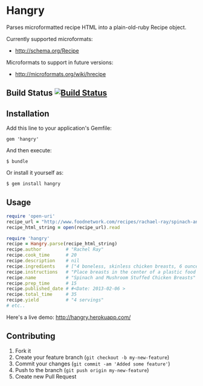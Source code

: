 # Hangry

Parses microformatted recipe HTML into a plain-old-ruby Recipe object.

Currently supported microformats:
- http://schema.org/Recipe

Microformats to support in future versions:
- http://microformats.org/wiki/hrecipe

## Build Status [![Build Status](https://travis-ci.org/iancanderson/hangry.png?branch=master)](http://travis-ci.org/iancanderson/hangry)

## Installation

Add this line to your application's Gemfile:

    gem 'hangry'

And then execute:

    $ bundle

Or install it yourself as:

    $ gem install hangry

## Usage

```ruby
require 'open-uri'
recipe_url = "http://www.foodnetwork.com/recipes/rachael-ray/spinach-and-mushroom-stuffed-chicken-breasts-recipe/index.html"
recipe_html_string = open(recipe_url).read

require 'hangry'
recipe = Hangry.parse(recipe_html_string)
recipe.author         # "Rachel Ray"
recipe.cook_time      # 20
recipe.description    # nil
recipe.ingredients    # ["4 boneless, skinless chicken breasts, 6 ounces", "Large plastic food storage bags or waxed paper", "1 package, 10 ounces, frozen chopped spinach", "2 tablespoons butter", "12 small mushroom caps, crimini or button", "2 cloves garlic, cracked", "1 small shallot, quartered", "Salt and freshly ground black pepper", "1 cup part skim ricotta cheese", "1/2 cup grated Parmigiano or Romano, a couple of handfuls", "1/2 teaspoon fresh grated or ground nutmeg", "Toothpicks", "2 tablespoons extra-virgin olive oil", "2 tablespoons butter", "2 tablespoons flour", "1/2 cup white wine", "1 cup chicken broth"]
recipe.instructions   # "Place breasts in the center of a plastic food storage..."
recipe.name           # "Spinach and Mushroom Stuffed Chicken Breasts"
recipe.prep_time      # 15
recipe.published_date # #<Date: 2013-02-06 >
recipe.total_time     # 35
recipe.yield          # "4 servings"
# etc..
```

Here's a live demo: http://hangry.herokuapp.com/

## Contributing

1. Fork it
2. Create your feature branch (`git checkout -b my-new-feature`)
3. Commit your changes (`git commit -am 'Added some feature'`)
4. Push to the branch (`git push origin my-new-feature`)
5. Create new Pull Request
